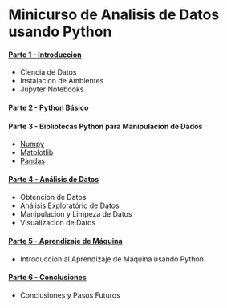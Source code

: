 
# Minicurso de Analisis de Datos usando Python

#### [Parte 1 - Introduccion](https://github.com/MarcooLopez/Python-basics/blob/main/minicurso-analise_de_dados-01-intro.ipynb)
- Ciencia de Datos
- Instalacion de Ambientes
- Jupyter Notebooks

#### [Parte 2 - Python Básico](https://github.com/MarcooLopez/Python-basics/blob/main/minicurso-analise_de_dados-02-python_basico.ipynb)

#### Parte 3 - Bibliotecas Python para Manipulacion de Dados
- [Numpy](https://github.com/MarcooLopez/Python-basics/blob/main/minicurso-analise_de_dados-03.1-bibliotecas-manipulacao_de_dados-numpy.ipynb)
- [Matplotlib](https://github.com/MarcooLopez/Python-basics/blob/main/minicurso-analise_de_dados-03.2-bibliotecas-manipulacao_de_dados-matplotlib.ipynb)
- [Pandas](https://github.com/MarcooLopez/Python-basics/blob/main/minicurso-analise_de_dados-03.3-bibliotecas-manipulacao_de_dados-pandas.ipynb)

#### [Parte 4 - Análisis de Datos](https://github.com/MarcooLopez/Python-basics/blob/main/minicurso-analise_de_dados-04-analise_de_dados.ipynb)
- Obtencion de Datos
- Análisis Exploratório de Datos
- Manipulacion y Limpeza de Datos
- Visualizacion de Datos

#### [Parte 5 - Aprendizaje de Máquina](https://github.com/MarcooLopez/Python-basics/blob/main/minicurso-analise_de_dados-05-aprendizagem_maquina.ipynb)
- Introduccion al Aprendizaje de Máquina usando Python

#### [Parte 6 - Conclusiones](https://github.com/MarcooLopez/Python-basics/blob/main/minicurso-analise_de_dados-06-conclusoes.ipynb)
- Conclusiones y Pasos Futuros

